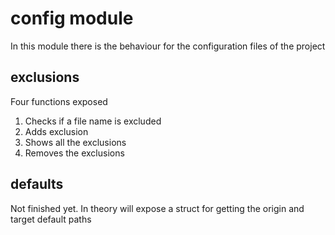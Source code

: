 # config module
In this module there is the behaviour for the configuration files of the project
## exclusions
Four functions exposed
1. Checks if a file name is excluded  
2. Adds exclusion
3. Shows all the exclusions
4. Removes the exclusions
## defaults
Not finished yet. In theory will expose a struct for getting the origin and target default paths
